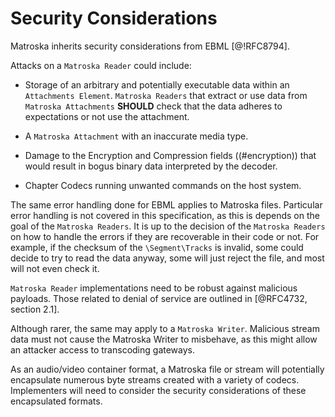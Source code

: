 # Security Considerations

Matroska inherits security considerations from EBML [@!RFC8794].

Attacks on a `Matroska Reader` could include:

* Storage of an arbitrary and potentially executable data within an `Attachments Element`.
  `Matroska Readers` that extract or use data from `Matroska Attachments` **SHOULD**
  check that the data adheres to expectations or not use the attachment.

* A `Matroska Attachment` with an inaccurate media type.

* Damage to the Encryption and Compression fields ((#encryption)) that would result in bogus binary data
  interpreted by the decoder.

* Chapter Codecs running unwanted commands on the host system.

The same error handling done for EBML applies to Matroska files.
Particular error handling is not covered in this specification, as this is depends on the goal of the `Matroska Readers`.
It is up to the decision of the `Matroska Readers` on how to handle the errors if they are recoverable in their code or not.
For example, if the checksum of the `\Segment\Tracks` is invalid, some could decide to try to read the data anyway,
some will just reject the file, and most will not even check it.

`Matroska Reader` implementations need to be robust against malicious payloads.
Those related to denial of service are outlined in [@RFC4732, section 2.1].

Although rarer, the same may apply to a `Matroska Writer`.  Malicious stream data
must not cause the Matroska Writer to misbehave, as this might allow an attacker access
to transcoding gateways.

As an audio/video container format, a Matroska file or stream will
potentially encapsulate numerous byte streams created with a variety of
codecs.  Implementers will need to consider the security considerations of
these encapsulated formats.
